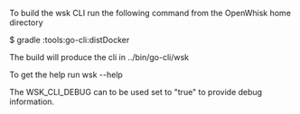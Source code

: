 To build the wsk CLI run the following command from the OpenWhisk home directory

$ gradle :tools:go-cli:distDocker

The build will produce the cli in ../bin/go-cli/wsk

To get the help run wsk --help

The WSK_CLI_DEBUG can to be used set to "true" to provide debug information.
